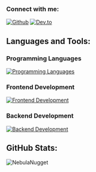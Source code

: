 
### Connect with me:
[![Github](https://skillicons.dev/icons?i=github)](https://github.com/NebulaNugget)
[![Dev.to](https://skillicons.dev/icons?i=dev.to)]((https://dev.to/ericlin))

## Languages and Tools:
### Programming Languages
[![Programming Languages](https://skillicons.dev/icons?i=python,js,ts,php,rust,solidity&theme=dark)](https://skillicons.dev)
### Frontend Development
[![Frontend Development](https://skillicons.dev/icons?i=react,nextjs,redux,tailwind,figma&theme=dark)](https://skillicons.dev)
### Backend Development
[![Backend Development](https://skillicons.dev/icons?i=nodejs,express,mongodb,postgres,aws,vercel&theme=dark)](https://skillicons.dev)

## GitHub Stats:
<img align="left" src="https://github-readme-stats-red-eta.vercel.app/api?username=NebulaNugget&show_icons=true&locale=en" alt="NebulaNugget" />

